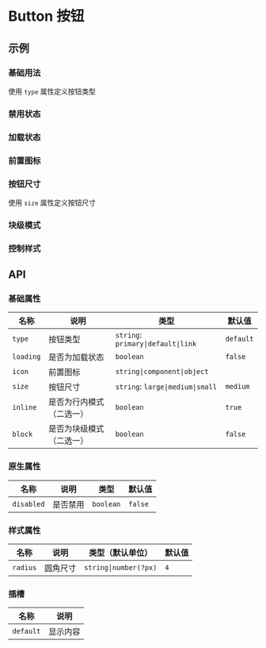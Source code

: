 # Button 按钮

## 示例

### 基础用法

使用 `type` 属性定义按钮类型

<preview path="./demos/basic.vue"></preview>

### 禁用状态

<!--@include: @/component/@parts/api-native.md-->

<preview path="./demos/disabled.vue"></preview>

### 加载状态

<preview path="./demos/loading.vue"></preview>

### 前置图标

<!--@include: @/component/@parts/guild-icon.md-->

<preview path="./demos/icon.vue"></preview>

### 按钮尺寸

使用 `size` 属性定义按钮尺寸

<preview path="./demos/size.vue"></preview>

### 块级模式

<preview path="./demos/display.vue"></preview>

### 控制样式

<!--@include: @/component/@parts/api-style.md-->

<preview path="./demos/style.vue"></preview>

## API

### 基础属性

| 名称      | 说明                     | 类型                               | 默认值    |
| --------- | ------------------------ | ---------------------------------- | --------- |
| `type`    | 按钮类型                 | `string`: `primary\|default\|link` | `default` |
| `loading` | 是否为加载状态           | `boolean`                          | `false`   |
| `icon`    | 前置图标                 | `string\|component\|object`        |           |
| `size`    | 按钮尺寸                 | `string`: `large\|medium\|small`   | `medium`  |
| `inline`  | 是否为行内模式（二选一） | `boolean`                          | `true`    |
| `block`   | 是否为块级模式（二选一） | `boolean`                          | `false`   |

### 原生属性

<!--@include: @/component/@parts/api-native.md-->

| 名称       | 说明     | 类型      | 默认值  |
| ---------- | -------- | --------- | ------- |
| `disabled` | 是否禁用 | `boolean` | `false` |

### 样式属性

<!--@include: @/component/@parts/api-style.md-->

| 名称     | 说明     | 类型（默认单位）      | 默认值 |
| -------- | -------- | --------------------- | ------ |
| `radius` | 圆角尺寸 | `string\|number(?px)` | `4`    |

### 插槽

| 名称      | 说明     |
| --------- | -------- |
| `default` | 显示内容 |

